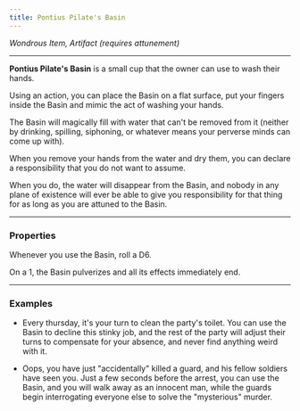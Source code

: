 ```yaml
---
title: Pontius Pilate's Basin
---
```


*Wondrous Item, Artifact (requires attunement)*

---

**Pontius Pilate's Basin** is a small cup that the owner can use to wash their hands.

Using an action, you can place the Basin on a flat surface, put your fingers inside the Basin and mimic the act of washing your hands. 

The Basin will magically fill with water that can't be removed from it (neither by drinking, spilling, siphoning, or whatever means your perverse minds can come up with).

When you remove your hands from the water and dry them, you can declare a responsibility that you do not want to assume.

When you do, the water will disappear from the Basin, and nobody in any plane of existence will ever be able to give you responsibility for that thing for as long as you are attuned to the Basin.

---

### Properties

Whenever you use the Basin, roll a D6. 

On a 1, the Basin pulverizes and all its effects immediately end.

--- 

### Examples

- Every thursday, it's your turn to clean the party's toilet. You can use the Basin to decline this stinky job, and the rest of the party will adjust their turns to compensate for your absence, and never find anything weird with it.

- Oops, you have just "accidentally" killed a guard, and his fellow soldiers have seen you. Just a few seconds before the arrest, you can use the Basin, and you will walk away as an innocent man, while the guards begin interrogating everyone else to solve the "mysterious" murder.